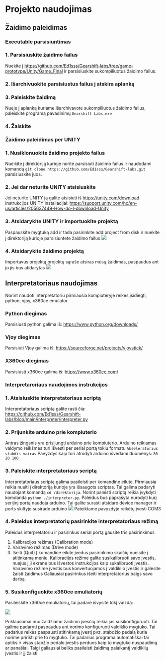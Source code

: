 # Projekto naudojimas
## Žaidimo paleidimas
### Executable parsisiuntimas
 ### 1. Parsisiuskite žaidimo failus
Nuekite į https://github.com/Ed1sss/Gearshift-labs/tree/game-prototype/Unity/Game_Final ir parsisiuskite sukompiliuotus žaidimo failus.
 ### 2. Išarchivuokite parsisiustus failus į atskira aplanką
 ### 3. Paleiskite žaidimą
 Nueje į aplanką kuriame išarchivavote sukompiliuotus žaidimo failus, paleiskite programą pavadinimų `Gearshift Labs.exe`
 ### 4. Žaiskite

### Žaidimo paleidimas per UNITY
### 1. Nusiklonuokite žaidimo projekto failus
Nueikite į direktoriją kurioje norite parsisiuti žaidimo failus ir naudodami komandą `git clone https://github.com/Ed1sss/Gearshift-labs.git` parsisiuskite juos.
### 2. Jei dar neturite UNITY atsisiuskite
Jei neturite UNITY ją galite atsisiuti iš https://unity.com/download. Instrukcijos UNITY instaliacijai: https://support.unity.com/hc/en-us/articles/205637449-How-do-I-download-Unity
### 3. Atsidarykite UNITY ir importuokite projektą
Paspauskite mygtuką add ir tada pasirinkite add project from disk ir nuekite į direktoriją kurioje parsisiuntete žaidimo failus
![](https://i.ibb.co/PYBGycr/Screenshot-2024-05-18-183629.png)
### 4. Atsidarykite žaidimo projektą
Importavus projektą projektų sąraše atsiras mūsų žaidimas, paspaudus ant jo jis bus atidarytas
![](https://i.ibb.co/DYJhtCJ/Screenshot-2024-05-18-183829.png)
## Interpretatoriaus naudojimas
Norint naudoti interpretatoriu pirmiausia kompiuteryje reikės įsidiegti, python, vjoy, x360ce emulator.
### Python diegimas
Parsisiusti python galima iš: https://www.python.org/downloads/
### Vjoy diegimas
Parsisiuti Vjoy galima iš: https://sourceforge.net/projects/vjoystick/
### X360ce diegimas
Parsisiusti x360ce galima iš: https://www.x360ce.com/
### Interpretaroriaus naudojimos instrukcijos
### 1. Atsisiuskite interpretatoriaus scriptą
Interpretatoriaus scriptą galite rasti čia: https://github.com/Ed1sss/Gearshift-labs/blob/main/interpreter/interpreter.py
### 2. Prijunkite arduino prie kompiuterio
Antras žingsnis yra prisijungti arduino prie kompiuterio. Arduino reikiamas valdymo reikšmes turi išvesti per serial portą tokiu formatu `Akseleratorius stabdis vairas`
Pavyzdys kaip turi atrodyti arduino išvedami duomenys: `80 20 100`
### 3. Paleiskite interpretatoriaus scriptą
Interpretatoriaus scriptą galima pasileisti per komandine eilute. Pirmiausia reikia nueiti į direktoriją kurioje yra išsaugots scriptas. Tai galima padaryti naudojant komandą `cd /direktorija`. Norint paleisti scriptą reikia įvykdyti komdanda `python ./interpreter.py`. Paleidus bus paprašyta nurodyti kurį serijinį portą naudoja arduino. Tai galite surasti atsidare device manager ir ports skiltyje susirade arduino
![](https://www.mathworks.com/help/matlab/supportpkg/win_dev_mngr_port.png)
Pateiktame pavyzdyje reikėtų įvesti COM3
### 4. Paleidus interpretatorių pasirinkite interpretatoriaus režimą
Paleidus interpretatoriu ir pasirinkus serial portą gausite tris pasirinkimus

 1. Kalibracijos režimas (Calibration mode)
 2. Vairavimo režimas (Drive mode)
 3. Išeiti (Quit)
 Į komandine eilute įvedus pasirinkimo skaičių nueisite į atitinkamą meniu. Kalibracijos režime galite susikalibruoti savo įvestis, nuejus į ji ekrane bus išvestos instrukcijos kaip sukalibruoti įvestis.
 Vairavimo režime įvestis bus konvertuojamos į valdiklio įvestis ir galėsite žaisti žaidimus
 Galiausiai pasirinkus išeiti interpretatorius baigs savo darbą.
### 5. Susikonfiguokite x360ce emuliatorių
Pasileiskite x360ce emuliatorių, tai padare išvysite tokį vaizdą:

![](https://i.ibb.co/SDTD9Nk/Screenshot-2024-05-18-191840.png)

Priklausomai nuo žaidžiamo žaidimo įvesčių reikia jas susikonfiguruoti. Tai galima padaryti paspaudus ant norimo konfiguruoti valdiklio mygtuko. Tai padarius reikės paspausti atitinkamą įvestį pvz. stabdžio pedalą kuria norime pririšti prie to mygtuko. Tai padarius programa automatiškai tai aptiks ir visas stabžio pedalo įvestis perduos kaip to mygtuko nuspaudimą ar panašiai. Taigi galiausiai beliks pasileisti žaidimą palaikantį valdiklių įvestis ir jį žaisti


